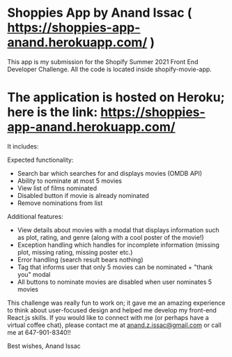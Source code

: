 # Shoppies App by Anand Issac ( https://shoppies-app-anand.herokuapp.com/ )

This app is my submission for the Shopify Summer 2021 Front End Developer Challenge. All the code is located inside shopify-movie-app.

# The application is hosted on Heroku; here is the link: https://shoppies-app-anand.herokuapp.com/


It includes:

Expected functionality:

  - Search bar which searches for and displays movies (OMDB API)
  - Ability to nominate at most 5 movies
  - View list of films nominated
  - Disabled button if movie is already nominated
  - Remove nominations from list

Additional features:

  - View details about movies with a modal that displays information such as plot, rating, and genre (along with a cool poster of the movie!)
  - Exception handling which handles for incomplete information (missing plot, missing rating, missing poster etc.)
  - Error handling (search result bears nothing)
  - Tag that informs user that only 5 movies can be nominated + "thank you" modal
  - All buttons to nominate movies are disabled when user nominates 5 movies
  
This challenge was really fun to work on; it gave me an amazing experience to think about user-focused design and helped me develop my front-end React.js skills. If you would like to connect with me (or perhaps have a virtual coffee chat), please contact me at anand.z.issac@gmail.com or call me at 647-901-8340!!

Best wishes, 
Anand Issac
